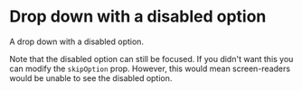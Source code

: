 # Drop down with a disabled option

A drop down with a disabled option.

Note that the disabled option can still be focused.  If you didn't want this you can
modify the `skipOption` prop. However, this would mean screen-readers would be unable
to see the disabled option.
